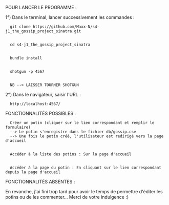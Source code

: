 POUR LANCER LE PROGRAMME :


1°) Dans le terminal, lancer successivement les commandes :


      git clone https://github.com/Maxx-N/s4-j1_the_gossip_project_sinatra.git


      cd s4-j1_the_gossip_project_sinatra


      bundle install


      shotgun -p 4567 


      NB --> LAISSER TOURNER SHOTGUN 



2°) Dans le navigateur, saisir l'URL : 


      http://localhost:4567/



FONCTIONNALITÉS POSSIBLES :


      Créer un potin (cliquer sur le lien correspondant et remplir le formulaire) 
      --> Le potin s'enregistre dans le fichier db/gossip.csv
      --> Une fois le potin créé, l'utilisateur est redirigé vers la page d'accueil


      Accéder à la liste des potins : Sur la page d'accueil


      Accéder à la page du potin : En cliquant sur le lien correspondant depuis la page d'accueil



FONCTIONNALITÉS ABSENTES :

En revanche, j'ai fini trop tard pour avoir le temps de permettre d'éditer les potins ou de les commenter... Merci de votre indulgence :) 


